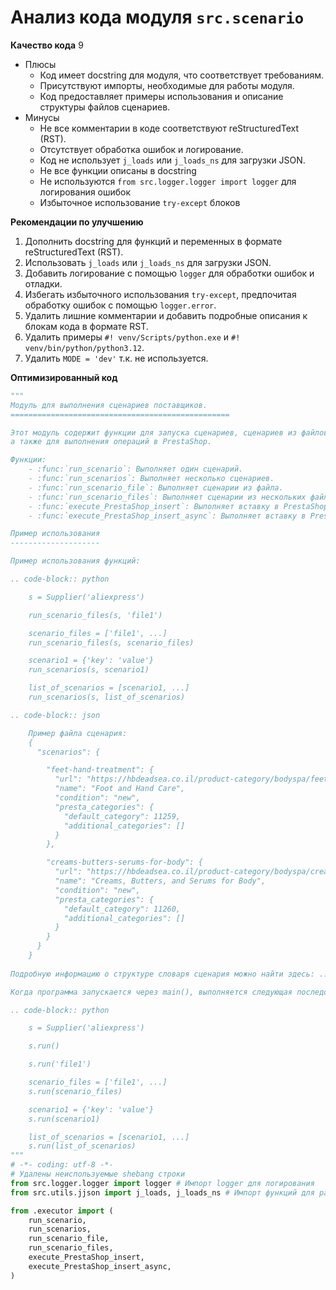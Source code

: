 # Анализ кода модуля `src.scenario`

**Качество кода**
9
-  Плюсы
    - Код имеет docstring для модуля, что соответствует требованиям.
    - Присутствуют импорты, необходимые для работы модуля.
    - Код предоставляет примеры использования и описание структуры файлов сценариев.
-  Минусы
    - Не все комментарии в коде соответствуют reStructuredText (RST).
    - Отсутствует обработка ошибок и логирование.
    - Код не использует `j_loads` или `j_loads_ns` для загрузки JSON.
    - Не все функции описаны в docstring
    - Не используются `from src.logger.logger import logger` для логирования ошибок
    - Избыточное использование `try-except` блоков

**Рекомендации по улучшению**

1.  Дополнить docstring для функций и переменных в формате reStructuredText (RST).
2.  Использовать `j_loads` или `j_loads_ns` для загрузки JSON.
3.  Добавить логирование с помощью `logger` для обработки ошибок и отладки.
4.  Избегать избыточного использования `try-except`, предпочитая обработку ошибок с помощью `logger.error`.
5.  Удалить лишние комментарии и добавить подробные описания к блокам кода в формате RST.
6.  Удалить примеры  `#! venv/Scripts/python.exe` и `#! venv/bin/python/python3.12`.
7.  Удалить `MODE = 'dev'` т.к.  не используется.

**Оптимизированный код**

```python
"""
Модуль для выполнения сценариев поставщиков.
=================================================

Этот модуль содержит функции для запуска сценариев, сценариев из файлов,
а также для выполнения операций в PrestaShop.

Функции:
    - :func:`run_scenario`: Выполняет один сценарий.
    - :func:`run_scenarios`: Выполняет несколько сценариев.
    - :func:`run_scenario_file`: Выполняет сценарии из файла.
    - :func:`run_scenario_files`: Выполняет сценарии из нескольких файлов.
    - :func:`execute_PrestaShop_insert`: Выполняет вставку в PrestaShop (синхронно).
    - :func:`execute_PrestaShop_insert_async`: Выполняет вставку в PrestaShop (асинхронно).

Пример использования
--------------------

Пример использования функций:

.. code-block:: python

    s = Supplier('aliexpress')

    run_scenario_files(s, 'file1')

    scenario_files = ['file1', ...]
    run_scenario_files(s, scenario_files)

    scenario1 = {'key': 'value'}
    run_scenarios(s, scenario1)

    list_of_scenarios = [scenario1, ...]
    run_scenarios(s, list_of_scenarios)

.. code-block:: json

    Пример файла сценария:
    {
      "scenarios": {

        "feet-hand-treatment": {
          "url": "https://hbdeadsea.co.il/product-category/bodyspa/feet-hand-treatment/",
          "name": "Foot and Hand Care",
          "condition": "new",
          "presta_categories": {
            "default_category": 11259,
            "additional_categories": []
          }
        },

        "creams-butters-serums-for-body": {
          "url": "https://hbdeadsea.co.il/product-category/bodyspa/creams-butters-serums-for-body/",
          "name": "Creams, Butters, and Serums for Body",
          "condition": "new",
          "presta_categories": {
            "default_category": 11260,
            "additional_categories": []
          }
        }
      }
    }
    
Подробную информацию о структуре словаря сценария можно найти здесь: ...

Когда программа запускается через main(), выполняется следующая последовательность действий:

.. code-block:: python

    s = Supplier('aliexpress')

    s.run()

    s.run('file1')

    scenario_files = ['file1', ...]
    s.run(scenario_files)

    scenario1 = {'key': 'value'}
    s.run(scenario1)

    list_of_scenarios = [scenario1, ...]
    s.run(list_of_scenarios)
"""
# -*- coding: utf-8 -*-
# Удалены неиспользуемые shebang строки
from src.logger.logger import logger # Импорт logger для логирования
from src.utils.jjson import j_loads, j_loads_ns # Импорт функций для работы с JSON

from .executor import (
    run_scenario,
    run_scenarios,
    run_scenario_file,
    run_scenario_files,
    execute_PrestaShop_insert,
    execute_PrestaShop_insert_async,
)
```